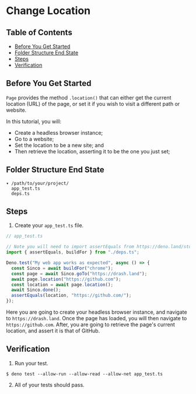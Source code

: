# Change Location

## Table of Contents

- [Before You Get Started](#before-you-get-started)
- [Folder Structure End State](#folder-structure-end-state)
- [Steps](#steps)
- [Verification](#verification)

## Before You Get Started

`Page` provides the method `.location()` that can either get the current
location (URL) of the page, or set it if you wish to visit a different path or
website.

In this tutorial, you will:

- Create a headless browser instance;
- Go to a website;
- Set the location to be a new site; and
- Then retrieve the location, asserting it to be the one you just set;

## Folder Structure End State

```text
▾ /path/to/your/project/
  app_test.ts
  deps.ts
```

## Steps

1. Create your `app_test.ts` file.

```typescript
// app_test.ts

// Note you will need to import assertEquals from https://deno.land/std/testing/asserts.ts
import { assertEquals, buildFor } from "./deps.ts";

Deno.test("My web app works as expected", async () => {
  const Sinco = await buildFor("chrome");
  const page = await Sinco.goTo("https://drash.land");
  await page.location("https://github.com");
  const location = await page.location();
  await Sinco.done();
  assertEquals(location, "https://github.com/");
});
```

Here you are going to create your headless browser instance, and navigate to
`https://drash.land`. Once the page has loaded, you will then navigate to
`https://github.com`. After, you are going to retrieve the page's current
location, and assert it is that of GitHub.

## Verification

1. Run your test.

```shell
$ deno test --allow-run --allow-read --allow-net app_test.ts
```

2. All of your tests should pass.
